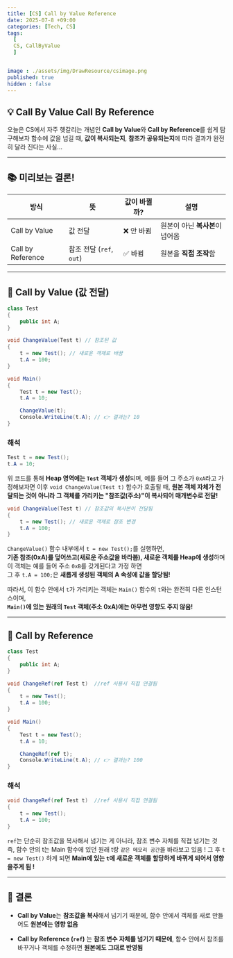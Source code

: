 ```yaml
---
title: [CS] Call by Value Reference 
date: 2025-07-8 +09:00
categories: [Tech, CS]
tags:
  [
  CS, CallByValue
  ]


image : ./assets/img/DrawResource/csimage.png
published: true
hidden : false
---
```



## 💡 Call By Value Call By Reference

오늘은 CS에서 자주 헷갈리는 개념인 **Call by Value**와 **Call by Reference**를 쉽게 탐구해보자 
함수에 값을 넘길 때, **값이 복사되는지**, **참조가 공유되는지**에 따라 결과가 완전히 달라 진다는 사실...

---

## 📚 미리보는 결론!

| 방식              | 뜻                       | 값이 바뀔까? | 설명                            |
| ----------------- | ------------------------ | ------------ | ------------------------------- |
| Call by Value     | 값 전달                  | ❌ 안 바뀜    | 원본이 아닌 **복사본**이 넘어옴 |
| Call by Reference | 참조 전달 (`ref`, `out`) | ✅ 바뀜       | 원본을 **직접 조작**함          |
---

## 📑 Call by Value (값 전달)


```csharp
class Test
{
    public int A;
}

void ChangeValue(Test t) // 참조된 값
{
    t = new Test(); // 새로운 객체로 바꿈
    t.A = 100;
}

void Main()
{
    Test t = new Test(); 
    t.A = 10;

    ChangeValue(t);
    Console.WriteLine(t.A); // 👉 결과는? 10
}
```

### 해석


```csharp
Test t = new Test(); 
t.A = 10;
```

위 코드를 통해 **Heap 영역에는 `Test` 객체가 생성**되며, 예를 들어 그 주소가 `0xA`라고 가정해보자면
이후 `void ChangeValue(Test t)` 함수가 호출될 때, **원본 객체 자체가 전달되는 것이 아니라 그 객체를 가리키는 "참조값(주소)"이 복사되어 매개변수로 전달!**

```csharp
void ChangeValue(Test t) // 참조값의 복사본이 전달됨
{
    t = new Test(); // 새로운 객체로 참조 변경
    t.A = 100;
}
```

`ChangeValue()` 함수 내부에서 `t = new Test();`를 실행하면,  
**기존 참조(0xA)를 덮어쓰고(새로운 주소값을 바라봄), 새로운 객체를 Heap에 생성**하며 이 객체는 예를 들어 주소 `0xB`를 갖게된다고 가정 하면  
그 후 `t.A = 100;`은 **새롭게 생성된 객체의 A 속성에 값을 할당됨!**

따라서, 이 함수 안에서 `t`가 가리키는 객체는 `Main()` 함수의 `t`와는 완전히 다른 인스턴스이며,  
**`Main()`에 있는 원래의 `Test` 객체(주소 0xA)에는 아무런 영향도 주지 않음!**


---

## 📑 Call by Reference 


```csharp
class Test
{
    public int A;
}

void ChangeRef(ref Test t)  //ref 사용시 직접 연결됨
{
    t = new Test();
    t.A = 100;
}

void Main()
{
    Test t = new Test();
    t.A = 10;

    ChangeRef(ref t);
    Console.WriteLine(t.A); // 👉 결과는? 100
}
```

### 해석


```csharp
void ChangeRef(ref Test t)  //ref 사용시 직접 연결됨
{
    t = new Test();
    t.A = 100;
}
```

`ref`는 단순히 참조값을 복사해서 넘기는 게 아니라, 참조 변수 자체를 직접 넘기는 것 즉, 함수 안의 t는 Main 함수에 있던 원래 t랑 `같은 메모리 공간`을 바라보고 있음 !
그 후 `t = new Test()` 하게 되면 **Main에 있는 `t`에 새로운 객체를 할당하게 바뀌게 되어서 영향을주게 됨 !**


---

## 📖 결론

- **Call by Value**는 **참조값을 복사**해서 넘기기 때문에,  함수 안에서 객체를 새로 만들어도 **원본에는 영향 없음**

- **Call by Reference (`ref`)** 는  **참조 변수 자체를 넘기기 때문에**,   함수 안에서 참조를 바꾸거나 객체를 수정하면 **원본에도 그대로 반영됨**